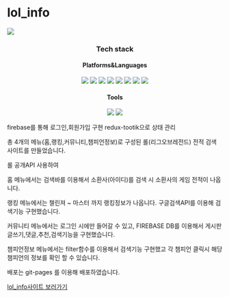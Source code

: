 # lol_info
<img src="https://capsule-render.vercel.app/api?type=waving&color=auto&height=200&section=header&text=롤전적검색사이트 (LOL_INFO)&fontSize=90" />

<div align="center">
<h3>Tech stack</h3>
<h4>Platforms&Languages</h4>
</div>

<div align="center">
<img src="https://img.shields.io/badge/HTML5-E34F26?style=flat&logo=HTML5&logoColor=white"/>
<img src="https://img.shields.io/badge/React-61DAFB?style=flat&logo=React&logoColor=white"/>
<img src="https://img.shields.io/badge/CSS-1572B6?style=flat&logo=CSS3&logoColor=white"/>
<img src="https://img.shields.io/badge/Sass-CC6699?style=flat&logo=Sass&logoColor=white"/>
<img src="https://img.shields.io/badge/Redux-764ABC?style=flat&logo=Redux&logoColor=white"/>
<img src="https://img.shields.io/badge/Javascript-F7DF1E?style=flat&logo=Javascript&logoColor=white"/>
<img src="https://img.shields.io/badge/Typescript-3178C6?style=flat&logo=Typescript&logoColor=white"/>
<img src="https://img.shields.io/badge/firebase-FFCA28?style=flat&logo=firebase&logoColor=white"/>
</div>


<div align="center">
<h4>Tools</h4>
</div>
<div align="center">
<img src="https://img.shields.io/badge/Visual Studio Code-07ACC?style=flat&logo=Visual Studio Code&logoColor=white"/>
<img src="https://img.shields.io/badge/GitHub-181717?style=flat&logo=GitHub&logoColor=white"/>
</div>

 firebase를 통해 로그인,회원가입 구현
 redux-tootik으로 상태 관리
 
 총 4개의 메뉴(홈,랭킹,커뮤니티,챔피언정보)로 구성된 롤(리그오브레전드) 전적 검색 사이트를 만들었습니다.
 
 롤 공개API 사용하여
 
 홈 메뉴에서는 검색바를 이용해서 소환사(아이디)를 검색 시 소환사의 게임 전적이 나옵니다.
 
 랭킹 메뉴에서는 챌린져 ~ 마스터 까지 랭킹정보가 나옵니다. 구글검색API를 이용해 검색기능 구현했습니다.
 
 커뮤니티 메뉴에서는 로그인 시에만 들어갈 수 있고, FIREBASE DB를 이용해서 게시판 글쓰기,댓글,추천,검색기능을 구현했습니다.
 
 챔피언정보 메뉴에서는 filter함수를 이용해서 검색기능 구현했고 각 챔피언 클릭시 해당 챔피언의 정보를 확인 할 수 있습니다.

 배포는 git-pages 를 이용해 배포하였습니다.

 <a href="https://rlatjsghd123.github.io/lol_info/">lol_info사이트 보러가기</a>
 
 
 
 
 
